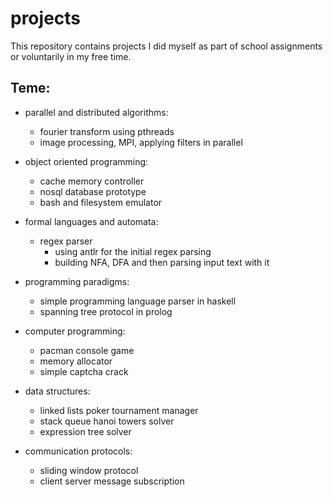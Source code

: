 # projects
This repository contains projects I did myself as part of school assignments or voluntarily in my free time.

## Teme:
- parallel and distributed algorithms:
  - fourier transform using pthreads
  - image processing, MPI, applying filters in parallel
  
- object oriented programming:
  - cache memory controller
  - nosql database prototype
  - bash and filesystem emulator
  
- formal languages and automata:
  - regex parser
    - using antlr for the initial regex parsing
    - building NFA, DFA and then parsing input text with it

- programming paradigms:
  - simple programming language parser in haskell
  - spanning tree protocol in prolog
  
- computer programming:
  - pacman console game
  - memory allocator
  - simple captcha crack
  
- data structures:
  - linked lists poker tournament manager
  - stack queue hanoi towers solver
  - expression tree solver
  
- communication protocols:
  - sliding window protocol
  - client server message subscription
